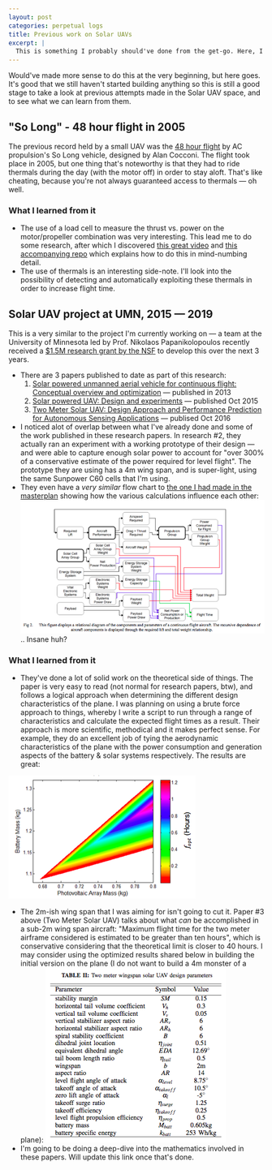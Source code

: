 ```yaml
---
layout: post
categories: perpetual logs
title: Previous work on Solar UAVs
excerpt: |
  This is something I probably should've done from the get-go. Here, I review previous work done on Solar UAVs and how they can help me get this up in the air quicker.
---
```

Would've made more sense to do this at the very beginning, but here goes. It's good that we still haven't started building anything so this is still a good stage to take a look at previous attempts made in the Solar UAV space, and to see what we can learn from them.

## "So Long" - 48 hour flight in 2005
The previous record held by a small UAV was the [48 hour flight](http://machinedesign.com/news/solar-powered-uav-flies-two-days-straight) by AC propulsion's So Long vehicle, designed by Alan Cocconi. The flight took place in 2005, but one thing that's noteworthy is that they had to ride thermals during the day (with the motor off) in order to stay aloft. That's like cheating, because you're not always guaranteed access to thermals &mdash; oh well.

### What I learned from it
- The use of a load cell to measure the thrust vs. power on the motor/propeller combination was very interesting. This lead me to do some research, after which I discovered [this great video](https://youtu.be/PfVJmci9IQQ) and [this accompanying repo](https://github.com/iforce2d/thrustTester) which explains how to do this in mind-numbing detail.
- The use of thermals is an interesting side-note. I'll look into the possibility of detecting and automatically exploiting these thermals in order to increase flight time.

## Solar UAV project at UMN, 2015 &mdash; 2019
This is a very similar to the project I'm currently working on &mdash; a team at the University of Minnesota led by Prof. Nikolaos Papanikolopoulos recently received a [$1.5M research grant by the NSF](https://www.nsf.gov/awardsearch/showAward?AWD_ID=1531330&HistoricalAwards=false) to develop this over the next 3 years.
- There are 3 papers published to date as part of this research:
  1. [Solar powered unmanned aerial vehicle for continuous flight: Conceptual overview and optimization](http://ieeexplore.ieee.org/document/6630659/) &mdash; published in 2013
  2. [Solar powered UAV: Design and experiments](http://ieeexplore.ieee.org/document/7353711/) &mdash; published Oct 2015
  3. [Two Meter Solar UAV: Design Approach and Performance Prediction for Autonomous Sensing Applications](http://ieeexplore.ieee.org/document/7759272/) &mdash; publised Oct 2016
- I noticed alot of overlap between what I've already done and some of the work published in these research papers. In research #2, they actually ran an experiment with a working prototype of their design &mdash; and were able to capture enough solar power to account for "over 300% of a conservative estimate of the power required for level flight". The prototype they are using has a 4m wing span, and is super-light, using the same Sunpower C60 cells that I'm using.
- They even have a *very similar* flow chart to [the one I had made in the masterplan](/perpetual/masterplan/) showing how the various calculations influence each other: ![Flow chart from #1 - Solar powered unmanned aerial vehicle for continuous flight research](/assets/projects/perpetual/previous-work-umn-chart.png) .. Insane huh?

### What I learned from it
- They've done a lot of solid work on the theoretical side of things. The paper is very easy to read (not normal for research papers, btw), and follows a logical approach when determining the different design characteristics of the plane. I was planning on using a brute force approach to things, whereby I write a script to run through a range of characteristics and calculate the expected flight times as a result. Their approach is more scientific, methodical and it makes perfect sense. For example, they do an excellent job of tying the aerodynamic characteristics of the plane with the power consumption and generation aspects of the battery &amp; solar systems respectively. The results are great: 

![Solar weight vs. Battery weight vs. Hours of spare charge](/assets/projects/perpetual/previous-work-umn-solar-vs-flight.png)
- The 2m-ish wing span that I was aiming for isn't going to cut it. Paper #3 above (Two Meter Solar UAV) talks about what *can* be accomplished in a sub-2m wing span aircraft: "Maximum flight time for the two meter airframe considered is estimated to be greater than ten hours", which is conservative considering that the theoretical limit is closer to 40 hours. I may consider using the optimized results shared below in building the initial version on the plane (I do not want to build a 4m monster of a plane): ![Optimized results for 2m winged Solar UAV - Source: 3. Two Meter Solar UAV: &copy; IEEE](/assets/projects/perpetual/previous-work-2m-results.png)
- I'm going to be doing a deep-dive into the mathematics involved in these papers. Will update this link once that's done.
